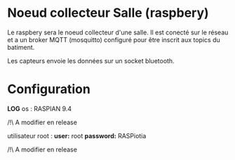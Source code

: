 # Noeud collecteur Salle (raspbery) 

Le raspbery sera le noeud collecteur d'une salle. Il est conecté sur le réseau et a un broker MQTT (mosquitto) configuré pour être inscrit aux topics du batiment.

Les capteurs envoie les données sur un socket bluetooth. 

# Configuration

**LOG** 
os : 
RASPIAN 9.4

/!\ A modifier en release 

utilisateur root : 
**user:** root
**password:** RASPiotia

/!\ A modifier en release 

